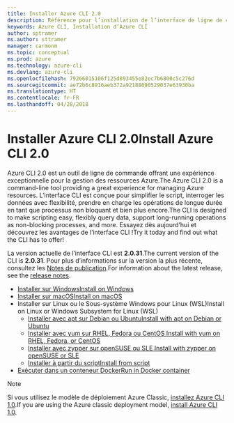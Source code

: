 ```yaml
---
title: Installer Azure CLI 2.0
description: Référence pour l’installation de l’interface de ligne de commande Azure 2.0
keywords: Azure CLI, Installation d’Azure CLI
author: sptramer
ms.author: sttramer
manager: carmonm
ms.topic: conceptual
ms.prod: azure
ms.technology: azure-cli
ms.devlang: azure-cli
ms.openlocfilehash: 79266015106f125d893455e82ec7b6800c5c276d
ms.sourcegitcommit: ae72b6c8916aeb372a92188090529037e63930ba
ms.translationtype: HT
ms.contentlocale: fr-FR
ms.lasthandoff: 04/28/2018
---
```

# <a name="install-azure-cli-20"></a><span data-ttu-id="2dfec-104">Installer Azure CLI 2.0</span><span class="sxs-lookup"><span data-stu-id="2dfec-104">Install Azure CLI 2.0</span></span>

<span data-ttu-id="2dfec-105">Azure CLI 2.0 est un outil de ligne de commande offrant une expérience exceptionnelle pour la gestion des ressources Azure.</span><span class="sxs-lookup"><span data-stu-id="2dfec-105">The Azure CLI 2.0 is a command-line tool providing a great experience for managing Azure resources.</span></span> <span data-ttu-id="2dfec-106">L’interface CLI est conçue pour simplifier le script, interroger les données avec flexibilité, prendre en charge les opérations de longue durée en tant que processus non bloquant et bien plus encore.</span><span class="sxs-lookup"><span data-stu-id="2dfec-106">The CLI is designed to make scripting easy, flexibly query data, support long-running operations as non-blocking processes, and more.</span></span> <span data-ttu-id="2dfec-107">Essayez dès aujourd’hui et découvrez les avantages de l’interface CLI !</span><span class="sxs-lookup"><span data-stu-id="2dfec-107">Try it today and find out what the CLI has to offer!</span></span>

<span data-ttu-id="2dfec-108">La version actuelle de l’interface CLI est __2.0.31__.</span><span class="sxs-lookup"><span data-stu-id="2dfec-108">The current version of the CLI is __2.0.31__.</span></span> <span data-ttu-id="2dfec-109">Pour plus d’informations sur la version la plus récente, consultez les [Notes de publication](release-notes-azure-cli.md).</span><span class="sxs-lookup"><span data-stu-id="2dfec-109">For information about the latest release, see the [release notes](release-notes-azure-cli.md).</span></span>

* [<span data-ttu-id="2dfec-110">Installer sur Windows</span><span class="sxs-lookup"><span data-stu-id="2dfec-110">Install on Windows</span></span>](install-azure-cli-windows.md)
* [<span data-ttu-id="2dfec-111">Installer sur macOS</span><span class="sxs-lookup"><span data-stu-id="2dfec-111">Install on macOS</span></span>](install-azure-cli-macos.md)
* <span data-ttu-id="2dfec-112">Installer sur Linux ou le Sous-système Windows pour Linux (WSL)</span><span class="sxs-lookup"><span data-stu-id="2dfec-112">Install on Linux or Windows Subsystem for Linux (WSL)</span></span>
  * [<span data-ttu-id="2dfec-113">Installer avec apt sur Debian ou Ubuntu</span><span class="sxs-lookup"><span data-stu-id="2dfec-113">Install with apt on Debian or Ubuntu</span></span>](install-azure-cli-apt.md)
  * [<span data-ttu-id="2dfec-114">Installer avec yum sur RHEL, Fedora ou CentOS </span><span class="sxs-lookup"><span data-stu-id="2dfec-114">Install with yum on RHEL, Fedora, or CentOS </span></span>](install-azure-cli-yum.md)
  * [<span data-ttu-id="2dfec-115">Installer avec zypper sur openSUSE ou SLE </span><span class="sxs-lookup"><span data-stu-id="2dfec-115">Install with zypper on openSUSE or SLE </span></span>](install-azure-cli-zypper.md)
  * [<span data-ttu-id="2dfec-116">Installer à partir du script</span><span class="sxs-lookup"><span data-stu-id="2dfec-116">Install from script</span></span>](install-azure-cli-linux.md)
* [<span data-ttu-id="2dfec-117">Exécuter dans un conteneur Docker</span><span class="sxs-lookup"><span data-stu-id="2dfec-117">Run in Docker container</span></span>](run-azure-cli-docker.md)

> [!NOTE]
> <span data-ttu-id="2dfec-118">Si vous utilisez le modèle de déploiement Azure Classic, [installez Azure CLI 1.0](install-cli-version-1.0.md).</span><span class="sxs-lookup"><span data-stu-id="2dfec-118">If you are using the Azure classic deployment model, [install Azure CLI 1.0](install-cli-version-1.0.md).</span></span>

